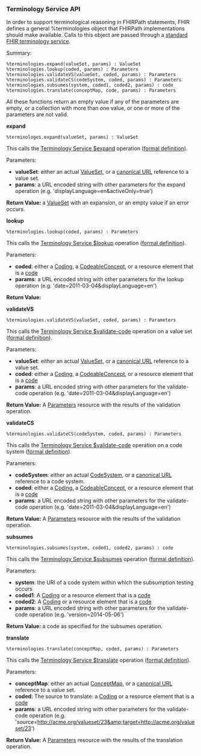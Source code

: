 ### Terminology Service API

In order to support terminological reasoning in FHIRPath statements, FHIR defines a general %terminologies object that FHIRPath implementations should make available. Calls to this object are passed through a [standard FHIR terminology service](terminology-service.html).

Summary:

```
%terminologies.expand(valueSet, params) : ValueSet
%terminologies.lookup(coded, params) : Parameters
%terminologies.validateVS(valueSet, coded, params) : Parameters
%terminologies.validateCS(codeSystem, coded, params) : Parameters
%terminologies.subsumes(system, coded1, coded2, params) : code
%terminologies.translate(conceptMap, code, params) : Parameters
```

All these functions return an empty value if any of the parameters are empty, or a collection with more than one value, or one or more of the parameters are not valid.

**expand**[]()

```
%terminologes.expand(valueSet, params) : ValueSet
```

This calls the [Terminology Service $expand](terminology-service.html#expand) operation ([formal definition](valueset-operation-expand.html)).

Parameters:

- **valueSet**: either an actual [ValueSet](valueset.html), or a [canonical URL](references.html#canonical) reference to a value set.
- **params**: a URL encoded string with other parameters for the expand operation (e.g. 'displayLanguage=en&amp;activeOnly=true')

**Return Value:** a [ValueSet](valueset.html) with an expansion, or an empty value if an error occurs.

**lookup**[]()

```
%terminologies.lookup(coded, params) : Parameters
```

This calls the [Terminology Service $lookup](terminology-service.html#lookup) operation ([formal definition](codesystem-operation-lookup.html)).

Parameters:

- **coded**: either a [Coding](datatypes.html#coding), a [CodeableConcept](datatypes.html#CodeableConcept), or a resource element that is a [code](datatypes.html#code)
- **params**: a URL encoded string with other parameters for the lookup operation (e.g. 'date=2011-03-04&amp;displayLanguage=en')

**Return Value:**

**validateVS**[]()

```
%terminologies.validateVS(valueSet, coded, params) : Parameters
```

This calls the [Terminology Service $validate-code](terminology-service.html#expand) operation on a value set ([formal definition](valueset-operation-validate-code.html)).

Parameters:

- **valueSet**: either an actual [ValueSet](valueset.html), or a [canonical URL](references.html#canonical) reference to a value set.
- **coded**: either a [Coding](datatypes.html#coding), a [CodeableConcept](datatypes.html#CodeableConcept), or a resource element that is a [code](datatypes.html#code)
- **params**: a URL encoded string with other parameters for the validate-code operation (e.g. 'date=2011-03-04&amp;displayLanguage=en')

**Return Value:** A [Parameters](parameters.html) resource with the results of the validation operation.

**validateCS**[]()

```
%terminologies.validateCS(codeSystem, coded, params) : Parameters
```

This calls the [Terminology Service $validate-code](terminology-service.html#expand) operation on a code system ([formal definition](codesystem-operation-validate-code.html)).

Parameters:

- **codeSystem**: either an actual [CodeSystem](codesystem.html), or a [canonical URL](references.html#canonical) reference to a code system.
- **coded**: either a [Coding](datatypes.html#coding), a [CodeableConcept](datatypes.html#CodeableConcept), or a resource element that is a [code](datatypes.html#code)
- **params**: a URL encoded string with other parameters for the validate-code operation (e.g. 'date=2011-03-04&amp;displayLanguage=en')

**Return Value:** A [Parameters](parameters.html) resource with the results of the validation operation.

**subsumes**[]()

```
%terminologies.subsumes(system, coded1, coded2, params) : code
```

This calls the [Terminology Service $subsumes](terminology-service.html#subsumes) operation ([formal definition](codesystem-operation-subsumes.html)).

Parameters:

- **system**: the URI of a code system within which the subsumption testing occurs
- **coded1**: A [Coding](datatypes.html#coding) or a resource element that is a [code](datatypes.html#code)
- **coded2**: A [Coding](datatypes.html#coding) or a resource element that is a [code](datatypes.html#code)
- **params**: a URL encoded string with other parameters for the validate-code operation (e.g. 'version=2014-05-06')

**Return Value:** a code as specified for the subsumes operation.

**translate**[]()

```
%terminologies.translate(conceptMap, coded, params) : Parameters
```

This calls the [Terminology Service $translate](terminology-service.html#translate) operation ([formal definition](conceptmap-operation-translate.html)).

Parameters:

- **conceptMap**: either an actual [ConceptMap](conceptmap.html), or a [canonical URL](references.html#canonical) reference to a value set.
- **coded**: The source to translate: a [Coding](datatypes.html#coding) or a resource element that is a [code](datatypes.html#code)
- **params**: a URL encoded string with other parameters for the validate-code operation (e.g. 'source=http://acme.org/valueset/23&amp;target=http://acme.org/valueset/23')

**Return Value:** A [Parameters](parameters.html) resource with the results of the translation operation.

[]()